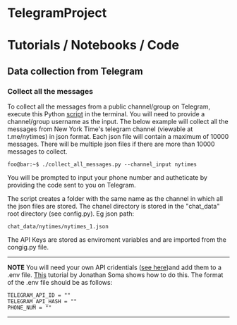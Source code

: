 # TelegramProject

# Tutorials / Notebooks / Code

## Data collection from Telegram 

### Collect all the messages 
To collect all the messages from a public channel/group on Telegram, execute this Python [script](https://github.com/IshitaGopal/TelegramProject/blob/code_for_data_collection/code/collect_all_messages.py) in the terminal. You will need to provide a channel/group username as the input. The below example will collect all the messages from New York Time's telegram channel (viewable at t.me/nytimes) in json format. Each json file will contain a maximum of 10000 messages. There will be multiple json files if there are more than 10000 messages to collect.
     
```console
foo@bar:~$ ./collect_all_messages.py --channel_input nytimes
```
You will be prompted to input your phone number and autheticate by providing the code sent to you on Telegram. 

The script creates a folder with the same name as the channel in which all the json files are stored. The chanel directory is stored in the "chat_data" root directory (see config.py). Eg json path:
 
 ```
chat_data/nytimes/nytimes_1.json
```

The API Keys are stored as enviroment variables and are imported from the congig.py file.

---
**NOTE**
 You will need your own API cridentials ([see here](https://docs.telethon.dev/en/stable/basic/signing-in.html))and add them to a .env file.  [This](https://www.youtube.com/watch?v=YdgIWTYQ69A) tutorial by Jonathan Soma shows how to do this. The format of the .env file should be as follows:

```
TELEGRAM_API_ID = ""
TELEGRAM_API_HASH = ""
PHONE_NUM = ""

```
---



 

